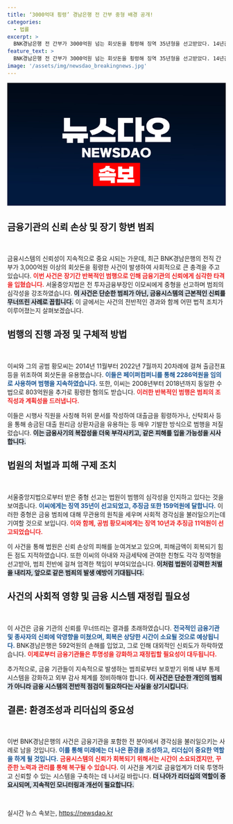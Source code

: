 ```yaml
---
title: ‘3000억대 횡령’ 경남은행 전 간부 중형 배경 공개!
categories:
  - 법률
excerpt: >
  BNK경남은행 전 간부가 3000억원 넘는 회삿돈을 횡령해 징역 35년형을 선고받았다. 14년간의 범행으로 금융시스템 신뢰가 무너졌으며, 피해 복구는 요원하다. 이 사건의 전말이 궁금하다면 클릭하세요!
feature_text: >
  BNK경남은행 전 간부가 3000억원 넘는 회삿돈을 횡령해 징역 35년형을 선고받았다. 14년간의 범행으로 금융시스템 신뢰가 무너졌으며, 피해 복구는 요원하다. 이 사건의 전말이 궁금하다면 클릭하세요!
image: '/assets/img/newsdao_breakingnews.jpg'
---
```


<p><img src="/assets/img/newsdao_breakingnews.jpg" alt="ranknews 속보" /></p>

<h2 data-ke-size="size26">금융기관의 신뢰 손상 및 장기 항변 범죄</h2>

<p data-ke-size="size16">&nbsp;</p>

<p>금융시스템의 신뢰성이 지속적으로 중요 시되는 가운데, 최근 BNK경남은행의 전직 간부가 3,000억원 이상의 회삿돈을 횡령한 사건이 발생하여 사회적으로 큰 충격을 주고 있습니다. <b><span style="color: #ee2323;">이번 사건은 장기간 반복적인 범행으로 인해 금융기관의 신뢰에게 심각한 타격을 입혔습니다.</span></b> 서울중앙지법은 전 투자금융부장인 이모씨에게 중형을 선고하며 범죄의 심각성을 강조하였습니다. <b><span style="background-color: #21538527;">이 사건은 단순한 범죄가 아닌, 금융시스템의 근본적인 신뢰를 무너뜨린 사례로 꼽힙니다.</span></b> 이 글에서는 사건의 전반적인 경과와 함께 어떤 법적 조치가 이루어졌는지 살펴보겠습니다.</p>

<h2 data-ke-size="size26">범행의 진행 과정 및 구체적 방법</h2>

<p data-ke-size="size16">&nbsp;</p>

<p>이씨와 그의 공범 황모씨는 2014년 11월부터 2022년 7월까지 20차례에 걸쳐 출금전표 등을 위조하여 회삿돈을 유용했습니다. <b><span style="color: #1a5490;">이들은 페이퍼컴퍼니를 통해 2286억원을 임의로 사용하며 범행을 지속하였습니다.</span></b> 또한, 이씨는 2008년부터 2018년까지 동일한 수법으로 803억원을 추가로 횡령한 혐의도 받습니다. <b><span style="color: #ee2323;">이러한 반복적인 범행은 범죄의 조직성과 계획성을 드러냅니다.</span></b> </p>

<p>이들은 시행사 직원을 사칭해 허위 문서를 작성하여 대출금을 횡령하거나, 신탁회사 등을 통해 송금된 대출 원리금 상환자금을 유용하는 등 매우 기발한 방식으로 범행을 저질렀습니다. <b><span style="background-color: #21538527;">이는 금융사기의 복잡성을 더욱 부각시키고, 같은 피해를 입을 가능성을 시사합니다.</span></b></p>

<h2 data-ke-size="size26">법원의 처벌과 피해 구제 조치</h2>

<p data-ke-size="size16">&nbsp;</p>

<p>서울중앙지법으로부터 받은 중형 선고는 법원이 범행의 심각성을 인지하고 있다는 것을 보여줍니다. <b><span style="color: #1a5490;">이씨에게는 징역 35년이 선고되었고, 추징금 또한 159억원에 달합니다.</span></b> 이러한 중형은 금융 범죄에 대해 무관용의 원칙을 세우며 사회적 경각심을 불러일으키는데 기여할 것으로 보입니다. <b><span style="color: #ee2323;">이와 함께, 공범 황모씨에게는 징역 10년과 추징금 11억원이 선고되었습니다.</span></b> </p>

<p>이 사건을 통해 법원은 신뢰 손상의 피해를 눈여겨보고 있으며, 피해금액이 회복되기 힘든 점도 지적하였습니다. 또한 이씨의 아내와 자금세탁에 관여한 친형도 각각 징역형을 선고받아, 범죄 전반에 걸쳐 엄격한 책임이 부여되었습니다. <b><span style="background-color: #21538527;">이처럼 법원이 강력한 처벌을 내리자, 앞으로 같은 범죄의 발생 예방이 기대됩니다.</span></b></p>

<h2 data-ke-size="size26">사건의 사회적 영향 및 금융 시스템 재정립 필요성</h2>

<p data-ke-size="size16">&nbsp;</p>

<p>이 사건은 금융 기관의 신뢰를 무너뜨리는 결과를 초래하였습니다. <b><span style="color: #1a5490;">전국적인 금융기관 및 종사자의 신뢰에 악영향을 미쳤으며, 회복은 상당한 시간이 소요될 것으로 예상됩니다.</span></b> BNK경남은행은 592억원의 손해를 입었고, 그로 인해 대외적인 신뢰도가 하락하였습니다. <b><span style="color: #ee2323;">이제로부터 금융기관들은 투명성을 강화하고 재정립할 필요성이 대두됩니다.</span></b></p>

<p>추가적으로, 금융 기관들이 지속적으로 발생하는 범죄로부터 보호받기 위해 내부 통제 시스템을 강화하고 외부 감사 체계를 정비하해야 합니다. <b><span style="background-color: #21538527;">이 사건은 단순한 개인의 범죄가 아니라 금융 시스템의 전반적 점검이 필요하다는 사실을 상기시킵니다.</span></b></p>

<h2 data-ke-size="size26">결론: 환경조성과 리더십의 중요성</h2>

<p data-ke-size="size16">&nbsp;</p>

<p>이번 BNK경남은행의 사건은 금융기관을 포함한 전 분야에서 경각심을 불러일으키는 사례로 남을 것입니다. <b><span style="color: #1a5490;">이를 통해 미래에는 더 나은 환경을 조성하고, 리더십이 중요한 역할을 하게 될 것입니다.</span></b> <b><span style="color: #ee2323;">금융시스템의 신뢰가 회복되기 위해서는 시간이 소요되겠지만, 꾸준한 노력과 관리를 통해 복구될 수 있습니다.</span></b> 이 사건을 계기로 금융업계가 더욱 투명하고 신뢰할 수 있는 시스템을 구축하는 데 나서길 바랍니다. <b><span style="background-color: #21538527;">더 나아가 리더십의 역할이 중요시되며, 지속적인 모니터링과 개선이 필요합니다.</span></b> </p>

<p data-ke-size="size16">&nbsp;</p>
실시간 뉴스 속보는, <a href="https://newsdao.kr" rel="dofollow">https://newsdao.kr</a>


